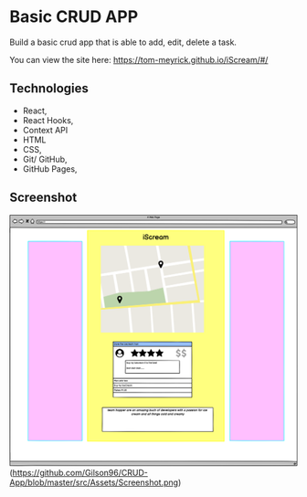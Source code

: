 # Basic CRUD APP

Build a basic crud app that is able to add, edit, delete a task. 

You can view the site here: 
https://tom-meyrick.github.io/iScream/#/

## Technologies
- React,
- React Hooks,
- Context API
- HTML 
- CSS,
- Git/ GitHub,
- GitHub Pages,

## Screenshot
![Wireframe](https://github.com/tom-meyrick/iScream/blob/master/src/assets/Wireframe.png?raw=true)
(https://github.com/Gilson96/CRUD-App/blob/master/src/Assets/Screenshot.png)
